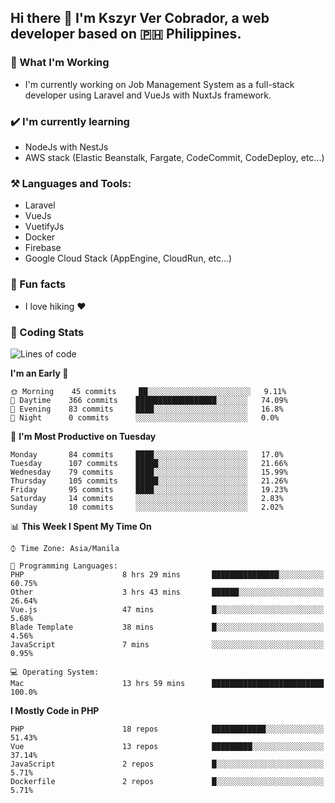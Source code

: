 ## Hi there 👋 I'm Kszyr Ver Cobrador, a web developer based on 🇵🇭 Philippines.

### 🚀 What I'm Working

- I'm currently working on Job Management System as a full-stack developer using Laravel and VueJs with NuxtJs framework.

### ✔️ I'm currently learning

- NodeJs with NestJs
- AWS stack (Elastic Beanstalk, Fargate, CodeCommit, CodeDeploy, etc...)

### ⚒️ Languages and Tools:

- Laravel
- VueJs
- VuetifyJs
- Docker
- Firebase
- Google Cloud Stack (AppEngine, CloudRun, etc...)

### 🌴 Fun facts

- I love hiking ❤️

### 🌟 Coding Stats

<!-- WakaTime Stats -->

<!--START_SECTION:waka-->
![Lines of code](https://img.shields.io/badge/From%20Hello%20World%20I%27ve%20Written-3.5%20million%20lines%20of%20code-blue)

**I'm an Early 🐤** 

```text
🌞 Morning    45 commits     ██░░░░░░░░░░░░░░░░░░░░░░░   9.11% 
🌆 Daytime    366 commits    ██████████████████░░░░░░░   74.09% 
🌃 Evening    83 commits     ████░░░░░░░░░░░░░░░░░░░░░   16.8% 
🌙 Night      0 commits      ░░░░░░░░░░░░░░░░░░░░░░░░░   0.0%

```
📅 **I'm Most Productive on Tuesday** 

```text
Monday       84 commits     ████░░░░░░░░░░░░░░░░░░░░░   17.0% 
Tuesday      107 commits    █████░░░░░░░░░░░░░░░░░░░░   21.66% 
Wednesday    79 commits     ████░░░░░░░░░░░░░░░░░░░░░   15.99% 
Thursday     105 commits    █████░░░░░░░░░░░░░░░░░░░░   21.26% 
Friday       95 commits     ████░░░░░░░░░░░░░░░░░░░░░   19.23% 
Saturday     14 commits     ░░░░░░░░░░░░░░░░░░░░░░░░░   2.83% 
Sunday       10 commits     ░░░░░░░░░░░░░░░░░░░░░░░░░   2.02%

```


📊 **This Week I Spent My Time On** 

```text
⌚︎ Time Zone: Asia/Manila

💬 Programming Languages: 
PHP                      8 hrs 29 mins       ███████████████░░░░░░░░░░   60.75% 
Other                    3 hrs 43 mins       ██████░░░░░░░░░░░░░░░░░░░   26.64% 
Vue.js                   47 mins             █░░░░░░░░░░░░░░░░░░░░░░░░   5.68% 
Blade Template           38 mins             █░░░░░░░░░░░░░░░░░░░░░░░░   4.56% 
JavaScript               7 mins              ░░░░░░░░░░░░░░░░░░░░░░░░░   0.95%

💻 Operating System: 
Mac                      13 hrs 59 mins      █████████████████████████   100.0%

```

**I Mostly Code in PHP** 

```text
PHP                      18 repos            ████████████░░░░░░░░░░░░░   51.43% 
Vue                      13 repos            █████████░░░░░░░░░░░░░░░░   37.14% 
JavaScript               2 repos             █░░░░░░░░░░░░░░░░░░░░░░░░   5.71% 
Dockerfile               2 repos             █░░░░░░░░░░░░░░░░░░░░░░░░   5.71%

```



<!--END_SECTION:waka-->
